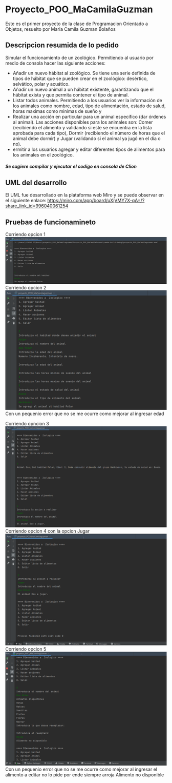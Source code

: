 # Proyecto_POO_MaCamilaGuzman
Este es el primer proyecto de la clase de Programacion Orientado a Objetos, resuelto por Maria Camila Guzman Bolaños
## Descripcion resumida de lo pedido
Simular el funcionamiento de un zoológico. Permitiendo al usuario por medio de consola hacer las siguiente acciones:
* Añadir un nuevo hábitat al zoológico. Se tiene una serie definida de tipos de hábitat que se pueden crear en el
zoológico: desértico, selvático, polar y acuático.
* Añadir un nuevo animal a un hábitat existente, garantizando que el hábitat exista y que permita contener el tipo de
animal. 
* Listar todos animales. Permitiendo a los usuarios ver la información de
los animales como nombre, edad, tipo de alimentación, estado de salud, horas maximas como minimas de sueño y  
* Realizar una acción en particular para un animal específico (dar órdenes al animal). Las acciones disponibles para los
animales son: Comer (recibiendo el alimento y validando si este se encuentra en la lista aprobada para cada tipo), 
Dormir (recibiendo el número de horas que el animal debe dormir) y Jugar (validando si el animal ya jugó en el día o no).
* ermitir a los usuarios agregar y editar diferentes tipos de alimentos para los animales en el zoológico. 
##### Se sugiere compilar y ejecutar el codigo en consola de Clion 
## UML del desarrollo 
El UML fue desarrollado en la plataforma web Miro y se puede observar en el siguiente enlace: https://miro.com/app/board/uXjVMY7X-qA=/?share_link_id=996040061254
## Pruebas de funcionamineto
Corriendo opcion 1
![](https://github.com/mcamiguzman/Proyecto_POO_MaCamilaGuzman/blob/main/ImagenesMostrandoPruebas/ConstaFun1.png)
Corriendo opcion 2
![](https://github.com/mcamiguzman/Proyecto_POO_MaCamilaGuzman/blob/main/ImagenesMostrandoPruebas/ConstaFun2.png)
Con un pequenio error que no se me ocurre como mejorar al ingresar edad


Corriendo opncion 3
![](https://github.com/mcamiguzman/Proyecto_POO_MaCamilaGuzman/blob/main/ImagenesMostrandoPruebas/ConstaFun3.png)
Corriendo opcion 4 con la opcion Jugar
![](https://github.com/mcamiguzman/Proyecto_POO_MaCamilaGuzman/blob/main/ImagenesMostrandoPruebas/ConstaFun4.png)
Corriendo opcion 5
![](https://github.com/mcamiguzman/Proyecto_POO_MaCamilaGuzman/blob/main/ImagenesMostrandoPruebas/ConstaFun5.png)
Con un pequenio error que no se me ocurre como mejorar al ingresar el alimento a editar no lo pide por ende siempre arroja Alimento no disponible

